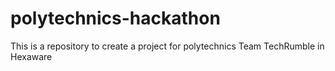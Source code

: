 # polytechnics-hackathon
This is a repository to create a project for polytechnics Team TechRumble in Hexaware
